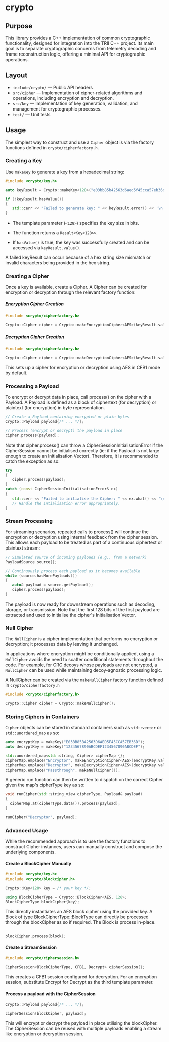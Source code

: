 # crypto

## Purpose

This library provides a C++ implementation of common cryptographic functionality, designed for integration into the TRII C++ project. Its main goal is to separate cryptographic concerns from telemetry decoding and frame reconstruction logic, offering a minimal API for cryptographic operations.

## Layout

- `include/crypto/` — Public API headers
- `src/cipher` — Implementation of cipher-related algorithms and operations, including encryption and decryption.
- `src/key` — Implementation of key generation, validation, and management for cryptographic processes.
- `test/` — Unit tests

## Usage

The simplest way to construct and use a `Cipher` object is via the factory functions defined in `crypto/cipherfactory.h`.

### Creating a Key

Use `makeKey` to generate a key from a hexadecimal string:

```cpp
#include <crypto/key.h>

auto keyResult = Crypto::makeKey<128>("e03bb85b42563d6aed5f45cca57eb36d");

if (!keyResult.hasValue())
{
   std::cerr << "Failed to generate key: " << keyResult.error() << '\n';
}
```

- The template parameter (`<128>`) specifies the key size in bits.

- The function returns a `Result<Key<128>>`.

- If `hasValue()` is true, the key was successfully created and can be accessed via `keyResult.value()`.

A failed keyResult can occur because of a hex string size mismatch or invalid characters being provided in the hex string.

### Creating a Cipher

Once a key is available, create a Cipher. A Cipher can be created for encryption or decryption through the relevant factory function:

##### Encryption Cipher Creation
```cpp
#include <crypto/cipherfactory.h>

Crypto::Cipher cipher = Crypto::makeEncryptionCipher<AES>(keyResult.value());
```

##### Decryption Cipher Creation
```cpp
#include <crypto/cipherfactory.h>

Crypto::Cipher cipher = Crypto::makeDecryptionCipher<AES>(keyResult.value());
```

This sets up a cipher for encryption or decryption using AES in CFB1 mode by default.

### Processing a Payload

To encrypt or decrypt data in place, call process() on the cipher with a Payload. A Payload is defined as a block of ciphertext (for decryption) or plaintext (for encryption) in byte representation.

```cpp
// Create a Payload containing encrypted or plain bytes
Crypto::Payload payload{/* ... */};

// Process (encrypt or decrypt) the payload in place
cipher.process(payload);
```

Note that cipher.process() can throw a CipherSessionInitialisationError if the CipherSession cannot be initialised correctly (ie: if the Payload is not large enough to create an Initialisation Vector). Therefore, it is recommended to catch the exception as so:

```cpp
try
{
   cipher.process(payload);
}
catch (const CipherSessionInitialisationError& ex)
{
   std::cerr << "Failed to initialise the Cipher: " << ex.what() << '\n';
   // Handle the intialisation error appropriately.
}
```


### Stream Processing
For streaming scenarios, repeated calls to process() will continue the encryption or decryption using internal feedback from the cipher session. This allows each payload to be treated as part of a continuous ciphertext or plaintext stream:

```cpp
// Simulated source of incoming payloads (e.g., from a network)
PayloadSource source{};

// Continuously process each payload as it becomes available
while (source.hasMorePayloads())
{
   auto& payload = source.getPayload();
   cipher.process(payload); 
}
```

The payload is now ready for downstream operations such as decoding, storage, or transmission. Note that the first 128 bits of the first payload are extracted and used to initialise the cipher's Initialisation Vector. 

### Null Cipher

The `NullCipher` is a cipher implementation that performs no encryption or decryption; it processes data by leaving it unchanged.

In applications where encryption might be conditionally applied, using a `NullCipher` avoids the need to scatter conditional statements throughout the code. For example, for CRC decoys whose payloads are not encrypted, a `NullCipher` can be used while maintaining decoy-agnostic processing logic.

A NullCipher can be created via the `makeNullCipher` factory function defined in `crypto/cipherfactory.h`

```cpp
#include <crypto/cipherfactory.h>

Crypto::Cipher cipher = Crypto::makeNullCipher();
```

### Storing Ciphers in Containers

`Cipher` objects can be stored in standard containers such as `std::vector` or `std::unordered_map` as so:

```cpp
auto encryptKey = makeKey("E03BB85B42563D6AED5F45CCA57EB36D");
auto decryptKey = makeKey("1234567890ABCDEF1234567890ABCDEF");

std::unordered_map<std::string, Cipher> cipherMap {};
cipherMap.emplace("Encryptor", makeEncryptionCipher<AES>(encryptKey.value()));
cipherMap.emplace("Decryptor", makeDecryptionCipher<AES>(decryptKey.value()));
cipherMap.emplace("Passthrough", makeNullCipher());
```

A generic run function can then be written to dispatch on the correct Cipher given the map's cipherType key as so:

```cpp
void runCipher(std::string_view cipherType, Payload& payload)
{
  cipherMap.at(cipherType.data()).process(payload);
}

runCipher("Decryptor", payload);
```

### Advanced Usage

While the recommended approach is to use the factory functions to construct Cipher instances, users can manually construct and compose the underlying components.

#### Create a BlockCipher Manually

```cpp
#include <crypto/key.h>
#include <crypto/blockcipher.h>

Crypto::Key<128> key = /* your key */;

using BlockCipherType = Crypto::BlockCipher<AES, 128>;
BlockCipherType blockCipher{key};
```

This directly instantiates an AES block cipher using the provided key. A Block of type BlockCipherType::BlockType can directly be processed through the blockCipher as so if required. The Block is process in-place.

```cpp

blockCipher.process(block);
```

#### Create a StreamSession

```cpp
#include <crypto/ciphersession.h>

CipherSession<BlockCipherType, CFB1, Decrypt> cipherSession{};
```
This creates a CFB1 session configured for decryption. For an encryption session, substitute Encrypt for Decrypt as the third template parameter.

#### Process a payload with the CipherSession

```cpp
Crypto::Payload payload{/* ... */};

cipherSession(blockCipher, payload);
```

This will encrypt or decrypt the payload in place utilising the blockCipher. The CipherSession can be reused with multiple payloads enabling a stream like encryption or decryption session.
